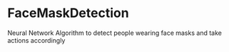 # FaceMaskDetection
Neural Network Algorithm to detect people wearing face masks and take actions accordingly 
